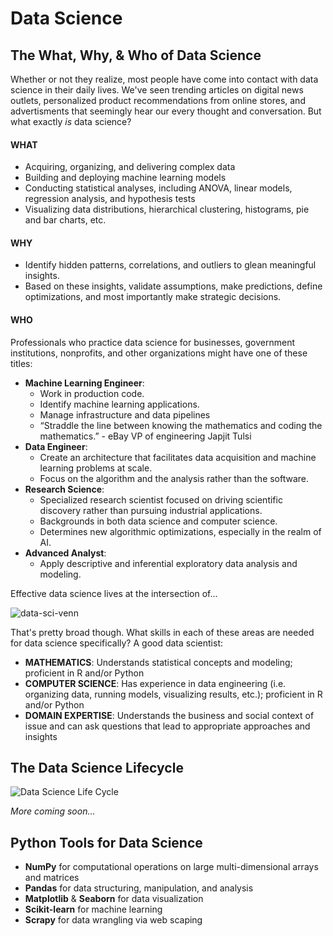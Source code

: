 <!---
{"next":"Topics/pandas.md","title":"Data Science"}
-->

# Data Science

## The What, Why, & Who of Data Science

Whether or not they realize, most people have come into contact with data science in their daily lives. We've seen trending articles on digital news outlets, personalized product recommendations from online stores, and advertisments that seemingly hear our every thought and conversation. But what exactly *is* data science?

#### WHAT
* Acquiring, organizing, and delivering complex data
* Building and deploying machine learning models
* Conducting statistical analyses, including ANOVA, linear models, regression analysis, and hypothesis tests
* Visualizing data distributions, hierarchical clustering, histograms, pie and bar charts, etc.

#### WHY
* Identify hidden patterns, correlations, and outliers to glean meaningful insights.
* Based on these insights, validate assumptions, make predictions, define optimizations, and most importantly make strategic decisions.

#### WHO
Professionals who practice data science for businesses, government institutions, nonprofits, and other organizations might have one of these titles:
* **Machine Learning Engineer**:
	* Work in production code.
	* Identify machine learning applications.
	* Manage infrastructure and data pipelines
	* “Straddle the line between knowing the mathematics and coding the mathematics.” - eBay VP of engineering Japjit Tulsi
* **Data Engineer**:
	* Create an architecture that facilitates data acquisition and machine learning problems at scale.
	* Focus on the algorithm and the analysis rather than the software.
* **Research Science**:
	* Specialized research scientist focused on driving scientific discovery rather than pursuing industrial applications.
	* Backgrounds in both data science and computer science.
	* Determines new algorithmic optimizations, especially in the realm of AI.
* **Advanced Analyst**:
	* Apply descriptive and inferential exploratory data analysis and modeling.


Effective data science lives at the intersection of...

![data-sci-venn](https://4.bp.blogspot.com/-0cbXveb1J_0/V-FtjJZ4rqI/AAAAAAAAMHM/bS32Pio2a1IFOyp5T86S0jiyB-3KAN1iwCEw/s1600/download%2B%25281%2529.png)

That's pretty broad though. What skills in each of these areas are needed for data science specifically? A good data scientist:

* **MATHEMATICS**: Understands statistical concepts and modeling; proficient in R and/or Python
* **COMPUTER SCIENCE**: Has experience in data engineering (i.e. organizing data, running models, visualizing results, etc.); proficient in R and/or Python
* **DOMAIN EXPERTISE**: Understands the business and social context of issue and can ask questions that lead to appropriate approaches and insights

## The Data Science Lifecycle

![Data Science Life Cycle](http://sudeep.co/images/post_images/2018-02-09-Understanding-the-Data-Science-Lifecycle/chart.png)

*More coming soon...*

## Python Tools for Data Science
* **NumPy** for computational operations on large multi-dimensional arrays and matrices
* **Pandas** for data structuring, manipulation, and analysis
* **Matplotlib** & **Seaborn** for data visualization
* **Scikit-learn** for machine learning
* **Scrapy** for data wrangling via web scaping
